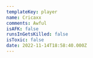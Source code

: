 ```yaml
---
templateKey: player
name: Cricaxx
comments: Awful
isAFK: false
runsInGetsKilled: false
isToxic: false
date: 2022-11-14T18:58:40.000Z
---
```

